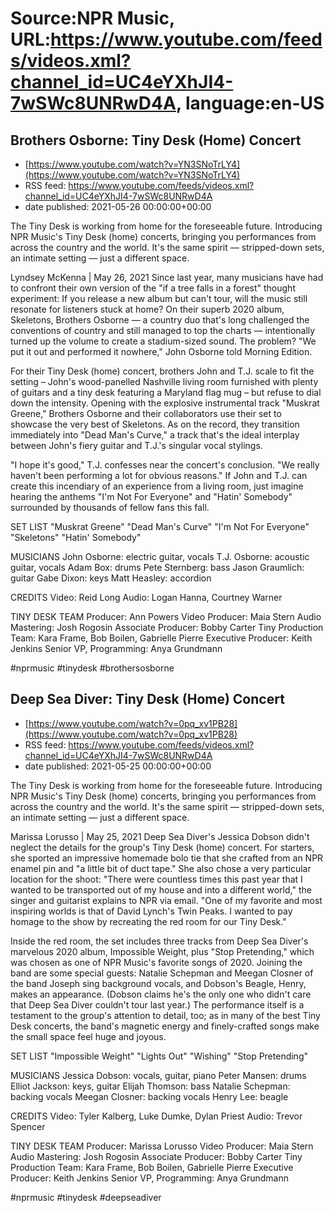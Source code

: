 # Source:NPR Music, URL:https://www.youtube.com/feeds/videos.xml?channel_id=UC4eYXhJI4-7wSWc8UNRwD4A, language:en-US

## Brothers Osborne: Tiny Desk (Home) Concert
 - [https://www.youtube.com/watch?v=YN3SNoTrLY4](https://www.youtube.com/watch?v=YN3SNoTrLY4)
 - RSS feed: https://www.youtube.com/feeds/videos.xml?channel_id=UC4eYXhJI4-7wSWc8UNRwD4A
 - date published: 2021-05-26 00:00:00+00:00

The Tiny Desk is working from home for the foreseeable future. Introducing NPR Music's Tiny Desk (home) concerts, bringing you performances from across the country and the world. It's the same spirit — stripped-down sets, an intimate setting — just a different space.

Lyndsey McKenna | May 26, 2021
Since last year, many musicians have had to confront their own version of the "if a tree falls in a forest" thought experiment: If you release a new album but can't tour, will the music still resonate for listeners stuck at home? On their superb 2020 album, Skeletons, Brothers Osborne — a country duo that's long challenged the conventions of country and still managed to top the charts — intentionally turned up the volume to create a stadium-sized sound. The problem? "We put it out and performed it nowhere," John Osborne told Morning Edition.

For their Tiny Desk (home) concert, brothers John and T.J. scale to fit the setting – John's wood-panelled Nashville living room furnished with plenty of guitars and a tiny desk featuring a Maryland flag mug – but refuse to dial down the intensity. Opening with the explosive instrumental track "Muskrat Greene," Brothers Osborne and their collaborators use their set to showcase the very best of Skeletons. As on the record, they transition immediately into "Dead Man's Curve," a track that's the ideal interplay between John's fiery guitar and T.J.'s singular vocal stylings.

"I hope it's good," T.J. confesses near the concert's conclusion. "We really haven't been performing a lot for obvious reasons." If John and T.J. can create this incendiary of an experience from a living room, just imagine hearing the anthems "I'm Not For Everyone" and "Hatin' Somebody" surrounded by thousands of fellow fans this fall.

SET LIST
"Muskrat Greene"
"Dead Man's Curve"
"I'm Not For Everyone"
"Skeletons"
"Hatin' Somebody"

MUSICIANS
John Osborne: electric guitar, vocals
T.J. Osborne: acoustic guitar, vocals
Adam Box: drums
Pete Sternberg: bass
Jason Graumlich: guitar
Gabe Dixon: keys
Matt Heasley: accordion

CREDITS
Video: Reid Long
Audio: Logan Hanna, Courtney Warner

TINY DESK TEAM
Producer: Ann Powers
Video Producer: Maia Stern
Audio Mastering: Josh Rogosin
Associate Producer: Bobby Carter
Tiny Production Team: Kara Frame, Bob Boilen, Gabrielle Pierre
Executive Producer: Keith Jenkins
Senior VP, Programming: Anya Grundmann

#nprmusic #tinydesk #brothersosborne

## Deep Sea Diver: Tiny Desk (Home) Concert
 - [https://www.youtube.com/watch?v=0pq_xv1PB28](https://www.youtube.com/watch?v=0pq_xv1PB28)
 - RSS feed: https://www.youtube.com/feeds/videos.xml?channel_id=UC4eYXhJI4-7wSWc8UNRwD4A
 - date published: 2021-05-25 00:00:00+00:00

The Tiny Desk is working from home for the foreseeable future. Introducing NPR Music's Tiny Desk (home) concerts, bringing you performances from across the country and the world. It's the same spirit — stripped-down sets, an intimate setting — just a different space.

Marissa Lorusso | May 25, 2021
Deep Sea Diver's Jessica Dobson didn't neglect the details for the group's Tiny Desk (home) concert. For starters, she sported an impressive homemade bolo tie that she crafted from an NPR enamel pin and "a little bit of duct tape." She also chose a very particular location for the shoot: "There were countless times this past year that I wanted to be transported out of my house and into a different world," the singer and guitarist explains to NPR via email. "One of my favorite and most inspiring worlds is that of David Lynch's Twin Peaks. I wanted to pay homage to the show by recreating the red room for our Tiny Desk."

Inside the red room, the set includes three tracks from Deep Sea Diver's marvelous 2020 album, Impossible Weight, plus "Stop Pretending," which was chosen as one of NPR Music's favorite songs of 2020. Joining the band are some special guests: Natalie Schepman and Meegan Closner of the band Joseph sing background vocals, and Dobson's Beagle, Henry, makes an appearance. (Dobson claims he's the only one who didn't care that Deep Sea Diver couldn't tour last year.) The performance itself is a testament to the group's attention to detail, too; as in many of the best Tiny Desk concerts, the band's magnetic energy and finely-crafted songs make the small space feel huge and joyous.

SET LIST
"Impossible Weight"
"Lights Out"
"Wishing"
"Stop Pretending"

MUSICIANS
Jessica Dobson: vocals, guitar, piano
Peter Mansen: drums
Elliot Jackson: keys, guitar
Elijah Thomson: bass
Natalie Schepman: backing vocals
Meegan Closner: backing vocals
Henry Lee: beagle

CREDITS
Video: Tyler Kalberg, Luke Dumke, Dylan Priest
Audio: Trevor Spencer

TINY DESK TEAM
Producer: Marissa Lorusso
Video Producer: Maia Stern
Audio Mastering: Josh Rogosin
Associate Producer: Bobby Carter
Tiny Production Team: Kara Frame, Bob Boilen, Gabrielle Pierre
Executive Producer: Keith Jenkins
Senior VP, Programming: Anya Grundmann

#nprmusic #tinydesk #deepseadiver

